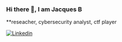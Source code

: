 ### Hi there 👋, I am Jacques B
**reseacher, cybersecurity analyst, ctf player

[![Linkedin](https://img.shields.io/badge/linkedin-%230077B5.svg?&style=for-the-badge&logo=linkedin&logoColor=white)](https://www.linkedin.com/in/jacquesbizeray/)

